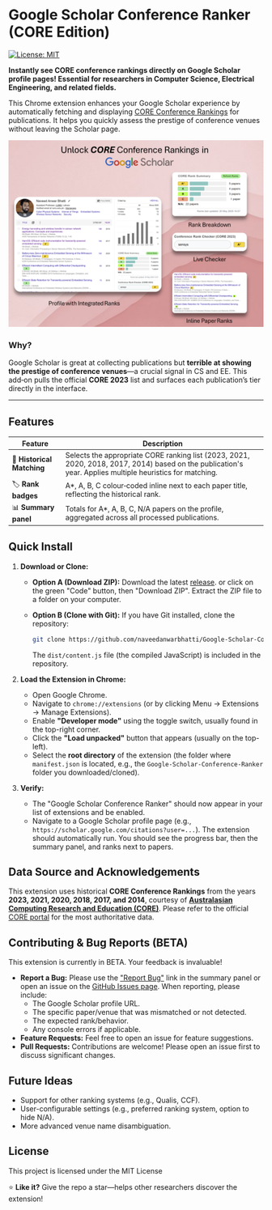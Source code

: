 # Google Scholar Conference Ranker (CORE Edition)

[![License: MIT](https://img.shields.io/badge/License-MIT-yellow.svg)](https://opensource.org/licenses/MIT)

**Instantly see CORE conference rankings directly on Google Scholar profile pages! Essential for researchers in Computer Science, Electrical Engineering, and related fields.**

This Chrome extension enhances your Google Scholar experience by automatically fetching and displaying [CORE Conference Rankings](http://portal.core.edu.au/conf-ranks/) for publications. It helps you quickly assess the prestige of conference venues without leaving the Scholar page.

![Screenshot of Extension in Action](Images/Screenshot.png)


### Why?

Google Scholar is great at collecting publications but **terrible at showing the prestige of conference venues**—a crucial signal in CS and EE. This add‑on pulls the official **CORE 2023** list and surfaces each publication’s tier directly in the interface.

---

## Features

| Feature                   | Description                                                                                                                               |
| ------------------------- | ----------------------------------------------------------------------------------------------------------------------------------------- |
| 🎯 **Historical Matching** | Selects the appropriate CORE ranking list (2023, 2021, 2020, 2018, 2017, 2014) based on the publication's year. Applies multiple heuristics for matching. |
| 🏷 **Rank badges**        | A\*, A, B, C colour‑coded inline next to each paper title, reflecting the historical rank.                                                |
| 📊 **Summary panel**      | Totals for A\*, A, B, C, N/A papers on the profile, aggregated across all processed publications.                                         |


## Quick Install

1.  **Download or Clone:**
    *   **Option A (Download ZIP):** Download the latest [release](https://github.com/naveedanwarbhatti/Google-Scholar-Conference-Ranker/releases/download/v1.0.0/Google-Scholar-Conference-Ranker-v1.0.0.zip). or click on the green "Code" button, then "Download ZIP". Extract the ZIP file to a folder on your computer.
	
    *   **Option B (Clone with Git):** If you have Git installed, clone the repository:
        ```bash
        git clone https://github.com/naveedanwarbhatti/Google-Scholar-Conference-Ranker.git
        ```
        The `dist/content.js` file (the compiled JavaScript) is included in the repository.

2.  **Load the Extension in Chrome:**
    *   Open Google Chrome.
    *   Navigate to `chrome://extensions` (or by clicking Menu -> Extensions -> Manage Extensions).
    *   Enable **"Developer mode"** using the toggle switch, usually found in the top-right corner.
    *   Click the **"Load unpacked"** button that appears (usually on the top-left).
    *   Select the **root directory** of the extension (the folder where `manifest.json` is located, e.g., the `Google-Scholar-Conference-Ranker` folder you downloaded/cloned).

3.  **Verify:**
    *   The "Google Scholar Conference Ranker" should now appear in your list of extensions and be enabled.
    *   Navigate to a Google Scholar profile page (e.g., `https://scholar.google.com/citations?user=...`). The extension should automatically run. You should see the progress bar, then the summary panel, and ranks next to papers.




## Data Source and Acknowledgements

This extension uses historical **CORE Conference Rankings** from the years **2023, 2021, 2020, 2018, 2017, and 2014**, courtesy of [**Australasian Computing Research and Education (CORE)**](https://www.linkedin.com/company/australasian-computing-research-and-education-core/). Please refer to the official [CORE portal](http://portal.core.edu.au/conf-ranks/) for the most authoritative data.

## Contributing & Bug Reports (BETA)

This extension is currently in BETA. Your feedback is invaluable!

*   **Report a Bug:** Please use the ["Report Bug"](https://forms.office.com/r/PbSzWaQmpJ) link in the summary panel or open an issue on the [GitHub Issues page](https://github.com/naveedanwarbhatti/Google-Scholar-Conference-Ranker//issues). When reporting, please include:
    *   The Google Scholar profile URL.
    *   The specific paper/venue that was mismatched or not detected.
    *   The expected rank/behavior.
    *   Any console errors if applicable.
*   **Feature Requests:** Feel free to open an issue for feature suggestions.
*   **Pull Requests:** Contributions are welcome! Please open an issue first to discuss significant changes.

## Future Ideas
*   Support for other ranking systems (e.g., Qualis, CCF).
*   User-configurable settings (e.g., preferred ranking system, option to hide N/A).
*   More advanced venue name disambiguation.

## License

This project is licensed under the MIT License


⭐ **Like it?** Give the repo a star—helps other researchers discover the extension!